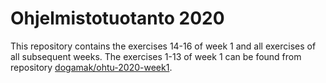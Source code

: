 # Ohjelmistotuotanto 2020

This repository contains the exercises 14-16 of week 1 and all exercises of all subsequent weeks.
The exercises 1-13 of week 1 can be found from repository [dogamak/ohtu-2020-week1](https://github.com/dogamak/ohtu-2020-week1).
